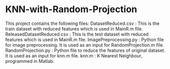 # KNN-with-Random-Projection
This project contains the following files:
DatasetReduced.csv : This is the train dataset with reduced features which is used in MainR.m file.
ReleasedDatasetReduced.csv : This is the test dataset with reduced features which is used in MainR.m file.
ImagePreprocessing.py : Python file for image preprocessing. It is used as an input for RandomProjection.m file.
RandomProjection.py : Python file to reduce the features of original dataset. It is used as an input for knn.m file.
knn.m : K Nearest Neighbour, programmed in Matlab.
 
